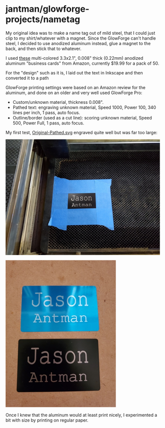 # jantman/glowforge-projects/nametag

My original idea was to make a name tag out of mild steel, that I could just clip to my shirt/whatever with a magnet. Since the GlowForge can't handle steel, I decided to use anodized aluminum instead, glue a magnet to the back, and then stick that to whatever.

I used [these](https://www.amazon.com/gp/product/B07P1DZGLH/) multi-colored 3.3x2.1", 0.008" thick (0.22mm) anodized aluminum "business cards" from Amazon, currently $19.99 for a pack of 50.

For the "design" such as it is, I laid out the text in Inkscape and then converted it to a path

GlowForge printing settings were based on an Amazon review for the aluminum, and done on an older and very well used GlowForge Pro:

* Custom/unknown material, thickness 0.008".
* Pathed text: engraving unknown material, Speed 1000, Power 100, 340 lines per inch, 1 pass, auto focus.
* Outline/border (used as a cut line): scoring unknown material, Speed 500, Power Full, 1 pass, auto focus.

My first test, [Original-Pathed.svg](Original-Pathed.svg) engraved quite well but was far too large:

[![original test on glowforge](original_sm.jpg)](original.jpg)

[![both original tests next to each other](original-both_sm.jpg)](original-both.jpg)

Once I knew that the aluminum would at least print nicely, I experimented a bit with size by printing on regular paper.
